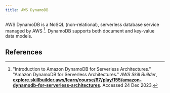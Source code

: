 ```yaml
---
title: AWS DynamoDB
---
```

AWS DynamoDB is a NoSQL (non-relational), serverless database service managed by AWS [^1]. DynamoDB supports both document and key-value data models.

## References

[^1]: "Introduction to Amazon DynamoDB for Serverless Architectures." "Amazon DynamoDB for Serverless Architectures." *AWS Skill Builder*, [**explore.skillbuilder.aws/learn/course/67/play/155/amazon-dynamodb-for-serverless-architectures**](https://explore.skillbuilder.aws/learn/course/67/play/155/amazon-dynamodb-for-serverless-architectures). Accessed 24 Dec 2023.
